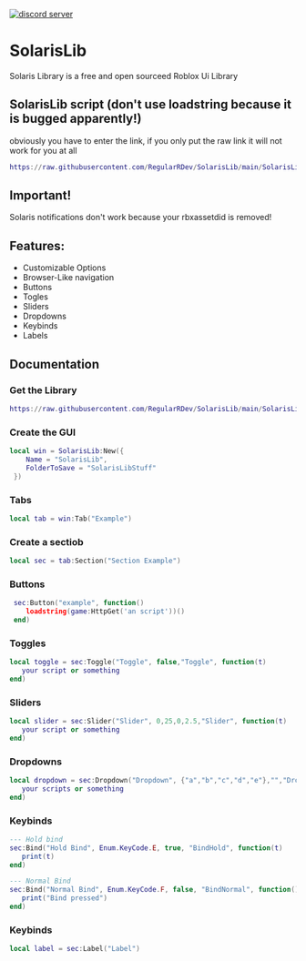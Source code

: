 [![discord server](https://cdn.discordapp.com/attachments/832371927740973078/1146320361261117480/solaris2.png)](https://discord.gg/jaunk8nhN5)

# SolarisLib
Solaris Library is a free and open sourceed Roblox Ui Library
## SolarisLib script (don't use loadstring because it is bugged apparently!)
obviously you have to enter the link, if you only put the raw link it will not work for you at all
```lua
https://raw.githubusercontent.com/RegularRDev/SolarisLib/main/SolarisLib
```
## Important!
Solaris notifications don't work because your rbxassetdid is removed!

## Features:
- Customizable Options
- Browser-Like navigation
- Buttons
- Togles
- Sliders
- Dropdowns
- Keybinds
- Labels

## Documentation

### Get the Library
```lua
https://raw.githubusercontent.com/RegularRDev/SolarisLib/main/SolarisLib
```

### Create the GUI
```lua
local win = SolarisLib:New({
    Name = "SolarisLib",
    FolderToSave = "SolarisLibStuff"
 })
```

### Tabs
```lua
local tab = win:Tab("Example")
```
### Create a sectiob
```lua
local sec = tab:Section("Section Example")
```
### Buttons
```lua
 sec:Button("example", function()
    loadstring(game:HttpGet('an script'))()
 end)
```
### Toggles
```lua
local toggle = sec:Toggle("Toggle", false,"Toggle", function(t)
   your script or something
end)
```
### Sliders
```lua
local slider = sec:Slider("Slider", 0,25,0,2.5,"Slider", function(t)
   your script or something
end)
```
### Dropdowns
```lua
local dropdown = sec:Dropdown("Dropdown", {"a","b","c","d","e"},"","Dropdown", function(t)
   your scripts or something
end)
```
### Keybinds
```lua
--- Hold bind
sec:Bind("Hold Bind", Enum.KeyCode.E, true, "BindHold", function(t)
   print(t)
end)

--- Normal Bind
sec:Bind("Normal Bind", Enum.KeyCode.F, false, "BindNormal", function()
   print("Bind pressed")
end)
```
### Keybinds
```lua
local label = sec:Label("Label")
```
